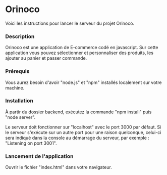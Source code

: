 # Orinoco

Voici les instructions pour lancer le serveur du projet Orinoco.

### Description

Orinoco est une application de E-commerce codé en javascript. Sur cette application vous pouvez sélectionner et personnaliser des produits, les ajouter au panier et passer commande.

### Prérequis

Vous aurez besoin d'avoir "node.js" et "npm" installés localement sur votre machine.

### Installation

À partir du dossier backend, exécutez la commande "npm install" puis "node server".

Le serveur doit fonctionner sur "localhost" avec le port 3000 par défaut. Si le
serveur s'exécute sur un autre port pour une raison quelconque, celui-ci sera indiqué dans la
console au démarrage du serveur, par exemple : "Listening on port 3001".

### Lancement de l'application

Ouvrir le fichier "index.html" dans votre navigateur.
